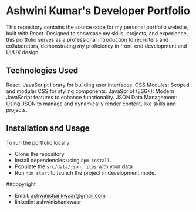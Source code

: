# Ashwini Kumar's Developer Portfolio
This repository contains the source code for my personal portfolio website, built with React. Designed to showcase my skills, projects, and experience, this portfolio serves as a professional introduction to recruiters and collaborators, demonstrating my proficiency in front-end development and UI/UX design.

## Technologies Used
React: JavaScript library for building user interfaces.
CSS Modules: Scoped and modular CSS for styling components.
JavaScript (ES6+): Modern JavaScript features to enhance functionality.
JSON Data Management: Using JSON to manage and dynamically render content, like skills and projects.

## Installation and Usage
To run the portfolio locally:

- Clone the repository.
- Install dependencies using ```npm install```.
- Populate the ```src/data/json_files``` with your data 
- Run ```npm start``` to launch the project in development mode.

##copyright
* Email: ashwinishankwaar@gmail.com
* linkedin: ashwinishankwaar